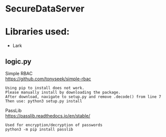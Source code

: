 # SecureDataServer

# Libraries used:
- Lark

logic.py
--------

Simple RBAC  
https://github.com/tonyseek/simple-rbac
~~~~~~~~~~~
Using pip to install does not work.
Please manually install by downloading the package.
After download, navigate to setup.py and remove .decode() from line 7
Then use: python3 setup.py install
~~~~~~~~~~~

PassLib  
https://passlib.readthedocs.io/en/stable/
~~~~~~~~~~~
Used for encryption/decryption of passwords  
python3 -m pip install passlib
~~~~~~~~~~~